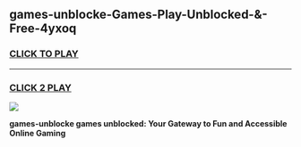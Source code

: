 
## games-unblocke-Games-Play-Unblocked-&-Free-4yxoq
<h3>
<a href="https://premium76.site?title=games-unblocke&ref=24A">CLICK TO PLAY</a></h3>
<hr>

<h3>
<a href="https://premium76.site?title=games-unblocke&ref=24A">CLICK 2 PLAY</a>
  
</h3>

<a href="https://premium76.site?title=games-unblocke&ref=24A"><img src="https://clearcache.store/games.png"></a>


**games-unblocke games unblocked: Your Gateway to Fun and Accessible Online Gaming**
